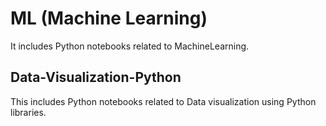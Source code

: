 # ML (Machine Learning)
It includes Python notebooks related to MachineLearning. 

## Data-Visualization-Python
This includes Python notebooks related to Data visualization using Python libraries. 
